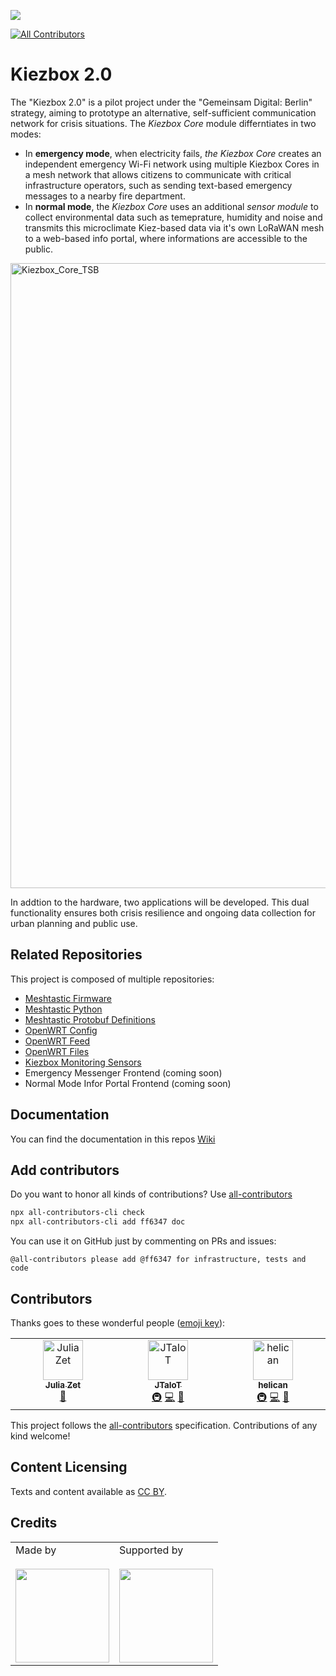 ![](https://img.shields.io/badge/Built%20with%20%E2%9D%A4%EF%B8%8F-at%20Technologiestiftung%20Berlin-blue)

<!-- ALL-CONTRIBUTORS-BADGE:START - Do not remove or modify this section -->
[![All Contributors](https://img.shields.io/badge/all_contributors-1-orange.svg?style=flat-square)](#contributors-)
<!-- ALL-CONTRIBUTORS-BADGE:END -->


# Kiezbox 2.0

The "Kiezbox 2.0" is a pilot project under the "Gemeinsam Digital: Berlin" strategy, aiming to prototype an alternative, self-sufficient communication network for crisis situations. The _Kiezbox Core_ module differntiates in two modes:
- In **emergency mode**, when electricity fails, _the Kiezbox Core_ creates an independent emergency Wi-Fi network using multiple Kiezbox Cores in a mesh network that allows citizens to communicate with critical infrastructure operators, such as sending text-based emergency messages to a nearby fire department.
- In **normal mode**, the _Kiezbox Core_ uses an additional _sensor module_ to collect environmental data such as temeprature, humidity and noise and transmits this microclimate Kiez-based data via it's own LoRaWAN mesh to a web-based info portal, where informations are accessible to the public.


<img width="1000" alt="Kiezbox_Core_TSB" style="align:center" src="https://github.com/user-attachments/assets/e85f490a-3828-4634-a160-9f082cdefddf">


In addtion to the hardware, two applications will be developed.  This dual functionality ensures both crisis resilience and ongoing data collection for urban planning and public use.

## Related Repositories
This project is composed of multiple repositories:
- [Meshtastic Firmware](https://github.com/technologiestiftung/kiezbox-meshtastic-firmware)
- [Meshtastic Python](https://github.com/technologiestiftung/kiezbox-meshtastic-python)
- [Meshtastic Protobuf Definitions](https://github.com/technologiestiftung/kiezbox-meshtastic-protobufs)
- [OpenWRT Config](https://github.com/technologiestiftung/kiezbox2-openwrt-env)
- [OpenWRT Feed](https://github.com/technologiestiftung/kiezbox2-openwrt-feed)
- [OpenWRT Files](https://github.com/technologiestiftung/kiezbox2-openwrt-files)
- [Kiezbox Monitoring Sensors](https://github.com/technologiestiftung/Kiezbox-Sensors-)
- Emergency Messenger Frontend (coming soon)
- Normal Mode Infor Portal Frontend (coming soon)


## Documentation

You can find the documentation in this repos [Wiki](https://github.com/technologiestiftung/kiezbox/wiki)

## Add contributors
Do you want to honor all kinds of contributions? Use [all-contributors](https://allcontributors.org/)

```bash
npx all-contributors-cli check
npx all-contributors-cli add ff6347 doc
```
You can use it on GitHub just by commenting on PRs and issues:

```plain
@all-contributors please add @ff6347 for infrastructure, tests and code
```

## Contributors

Thanks goes to these wonderful people ([emoji key](https://allcontributors.org/docs/en/emoji-key)):

<!-- ALL-CONTRIBUTORS-LIST:START - Do not remove or modify this section -->
<!-- prettier-ignore-start -->
<!-- markdownlint-disable -->
<table>
  <tbody>
    <tr>
      <td align="center" valign="top" width="14.28%"><a href="https://github.com/julizet"><img src="https://avatars.githubusercontent.com/u/52455010?v=4?s=64" width="64px;" alt="Julia Zet"/><br /><sub><b>Julia Zet</b></sub></a><br /><a href="https://github.com/technologiestiftung/kiezbox/commits?author=julizet" title="Documentation">📖</a></td>
      <td align="center" valign="top" width="14.28%"><a href="https://github.com/JTaIoT"><img src="https://avatars.githubusercontent.com/u/114985716?v=4?s=64" width="64px;" alt="JTaIoT"/><br /><sub><b>JTaIoT</b></sub></a><br /><a href="#infra-JTaIoT" title="Infrastructure (Hosting, Build-Tools, etc)">🚇</a> <a href="https://github.com/technologiestiftung/kiezbox/commits?author=JTaIoT" title="Code">💻</a> <a href="https://github.com/technologiestiftung/kiezbox/commits?author=JTaIoT" title="Documentation">📖</a></td>
      <td align="center" valign="top" width="14.28%"><a href="https://github.com/james-knippes"><img src="https://avatars.githubusercontent.com/u/30473830?v=4?s=64" width="64px;" alt="helican"/><br /><sub><b>helican</b></sub></a><br /><a href="#infra-james-knippes" title="Infrastructure (Hosting, Build-Tools, etc)">🚇</a> <a href="https://github.com/technologiestiftung/kiezbox/commits?author=james-knippes" title="Code">💻</a> <a href="https://github.com/technologiestiftung/kiezbox/commits?author=james-knippes" title="Documentation">📖</a></td>
    </tr>
  </tbody>
</table>

<!-- markdownlint-restore -->
<!-- prettier-ignore-end -->

<!-- ALL-CONTRIBUTORS-LIST:END -->

This project follows the [all-contributors](https://github.com/all-contributors/all-contributors) specification. Contributions of any kind welcome!

## Content Licensing

Texts and content available as [CC BY](https://creativecommons.org/licenses/by/3.0/de/).

## Credits

<table>
  <tr>
    <td>
      Made by  <a href="https://www.technologiestiftung-berlin.de/">
        <br />
        <br />
        <img width="150" src="https://logos.citylab-berlin.org/logo-technologiestiftung-berlin-de.svg" />
      </a>
    </td>
    <td>
      Supported by <a href="https://www.berlin.de/">
        <br />
        <br />
        <img width="150" src="https://logos.citylab-berlin.org/logo-berlin.svg" />
      </a>
    </td>
  </tr>
</table>
